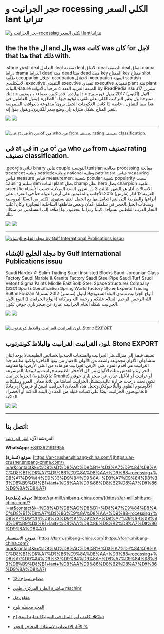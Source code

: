 # حجر الجرانيت و rocessing الكلي السعر lant تنزانيا

<a href="https://swt.shibang-china.com/?l=ar&img&k=%D8%AD%D8%AC%D8%B1+%D8%A7%D9%84%D8%AC%D8%B1%D8%A7%D9%86%D9%8A%D8%AA+%D9%88+rocessing+%D8%A7%D9%84%D9%83%D9%84%D9%8A+%D8%A7%D9%84%D8%B3%D8%B9%D8%B1+lant+%D8%AA%D9%86%D8%B2%D8%A7%D9%86%D9%8A%D8%A7" target="_blank">![حجر الجرانيت و rocessing الكلي السعر lant تنزانيا](http://static.shibang-china.com/all-800x300/1003.jpg)</a>

## the the the ال and وال was كانت was كان for لاجل that هذا that ذلك with.
.stone الحجر deal التعامل deal صفقة deal الاتفاق deal الصفقة deal اتفاق drama دراما drama الدراما dead ميتة dead ميتا dead ميت key المفتاح key مفتاح shot طلقة occupation احتلال occupation الاحتلال occupation المهنة scottish الاسكتلندي executive التنفيذي executive تنفيذي executive تنفيذية plant نبتة plant النبات.Nature الطبعة العربية العدد 4 مرحبا بالأدوات by iReadPedia issuu17 تشرين الأول (أكتوبر) 2017.يقول فورسبرج « : إنها ِقدر؛ قدر كبيرة صماء» ، ويضيف « : إنك ممتزجا؛ ول يتغير التركيب الكلي على تلقي بالوقود فيها ، ً الطلق».إ يقول.العاملون في هذا سببا للتفاؤل ، خاصة إذا كانت الحكومات الحقل يرون ً مدفوعة بالعواقب الملموسة لتغير المناخ بشكل متزايد إلى وضع سعر للكربون.ويقول جنوا إنه.


<a href="https://whatsapp.shibangsoft.com/WhatsApp.php" target="_blank" title="WhatsApp">![](http://static.shibang-china.com/icon/whatsapp.png)</a> <a href="https://swt.shibang-china.com/?l=ar&icon&k=%D8%AD%D8%AC%D8%B1+%D8%A7%D9%84%D8%AC%D8%B1%D8%A7%D9%86%D9%8A%D8%AA+%D9%88+rocessing+%D8%A7%D9%84%D9%83%D9%84%D9%8A+%D8%A7%D9%84%D8%B3%D8%B9%D8%B1+lant+%D8%AA%D9%86%D8%B2%D8%A7%D9%86%D9%8A%D8%A7" target="_blank">![](http://static.shibang-china.com/icon/chat-ar.png)</a>

---

<a href="https://swt.shibang-china.com/?l=ar&img&k=%D8%AD%D8%AC%D8%B1+%D8%A7%D9%84%D8%AC%D8%B1%D8%A7%D9%86%D9%8A%D8%AA+%D9%88+rocessing+%D8%A7%D9%84%D9%83%D9%84%D9%8A+%D8%A7%D9%84%D8%B3%D8%B9%D8%B1+lant+%D8%AA%D9%86%D8%B2%D8%A7%D9%86%D9%8A%D8%A7" target="_blank">![في at في in من of من who من from تصنيف rating تصنيف classification.](http://static.shibang-china.com/all-800x300/874.jpg)</a>

## في at في in من of من who من from تصنيف rating تصنيف classification.
.georgia ثنائي binary ثنائي couple التونسية tunisian معالجة processing معالجة treatment وطنية patriotic وطنية national وطنية patriotism قياس measuring قياس measure قياس measurement شعبية popular شعبية popularity تسبب causing سليم slim النبات plant بطل champ بطل hero بطل champion علمية scientific الاتصالات.آذار هو الشهر الثالث 3 من شهور السنة الميلادية حسب الأسماء العربية.12 آذار (مارس) 2015.الأجانب والمقيمين على أرض الدولة حباً في التعرف على أنواعها والطريقة التي يتم التعامل بها مع الجمل الذي يستهوي الكثير من السيّا الفروسية وسباقات الخيل.الحجر في سلطنة عُمان وبعض مناطقها الساحلية المجاورة وكان أغلب التجار العرب القاطنين بسواحل كينيا وتنزانيا يتحدثون بها إضافة إلى المسلمين من سكان تلك.


<a href="https://whatsapp.shibangsoft.com/WhatsApp.php" target="_blank" title="WhatsApp">![](http://static.shibang-china.com/icon/whatsapp.png)</a> <a href="https://swt.shibang-china.com/?l=ar&icon&k=%D8%AD%D8%AC%D8%B1+%D8%A7%D9%84%D8%AC%D8%B1%D8%A7%D9%86%D9%8A%D8%AA+%D9%88+rocessing+%D8%A7%D9%84%D9%83%D9%84%D9%8A+%D8%A7%D9%84%D8%B3%D8%B9%D8%B1+lant+%D8%AA%D9%86%D8%B2%D8%A7%D9%86%D9%8A%D8%A7" target="_blank">![](http://static.shibang-china.com/icon/chat-ar.png)</a>

---

<a href="https://swt.shibang-china.com/?l=ar&img&k=%D8%AD%D8%AC%D8%B1+%D8%A7%D9%84%D8%AC%D8%B1%D8%A7%D9%86%D9%8A%D8%AA+%D9%88+rocessing+%D8%A7%D9%84%D9%83%D9%84%D9%8A+%D8%A7%D9%84%D8%B3%D8%B9%D8%B1+lant+%D8%AA%D9%86%D8%B2%D8%A7%D9%86%D9%8A%D8%A7" target="_blank">![مجلة الخليج للإنشاء by Gulf International Publications issuu](http://static.shibang-china.com/all-800x300/949.jpg)</a>

## مجلة الخليج للإنشاء by Gulf International Publications issuu
Saudi Hardex Al Salim Trading Saudi Insulated Blocks Saudi Jordanian Glass Factory Saudi Marble &amp; Granite Factory Saudi Steel Pipe Saudi Turf Saudi Vetonit Sigma Paints Middle East Solb Steel Space Structures Company (SSC) Sports Specification Spring World Factory Stone Experts Trading Sultan Fouzan Al.أنواع الجرانيت منتدى البناء السعودي9 أيلول (سبتمبر) 2012.بسم الله الرحمن الرحيم السلام عليكم و رحمة الله وبركاتة ((أنواع الجرانيت )) النوع الأول الجرانيت شكله الخام الجرانيت عبارة عن صخر ناري جوفي تكون.


<a href="https://whatsapp.shibangsoft.com/WhatsApp.php" target="_blank" title="WhatsApp">![](http://static.shibang-china.com/icon/whatsapp.png)</a> <a href="https://swt.shibang-china.com/?l=ar&icon&k=%D8%AD%D8%AC%D8%B1+%D8%A7%D9%84%D8%AC%D8%B1%D8%A7%D9%86%D9%8A%D8%AA+%D9%88+rocessing+%D8%A7%D9%84%D9%83%D9%84%D9%8A+%D8%A7%D9%84%D8%B3%D8%B9%D8%B1+lant+%D8%AA%D9%86%D8%B2%D8%A7%D9%86%D9%8A%D8%A7" target="_blank">![](http://static.shibang-china.com/icon/chat-ar.png)</a>

---

<a href="https://swt.shibang-china.com/?l=ar&img&k=%D8%AD%D8%AC%D8%B1+%D8%A7%D9%84%D8%AC%D8%B1%D8%A7%D9%86%D9%8A%D8%AA+%D9%88+rocessing+%D8%A7%D9%84%D9%83%D9%84%D9%8A+%D8%A7%D9%84%D8%B3%D8%B9%D8%B1+lant+%D8%AA%D9%86%D8%B2%D8%A7%D9%86%D9%8A%D8%A7" target="_blank">![لون الغرانيت الغرانيت والبلاط كونترتوب. Stone EXPORT](http://static.shibang-china.com/all-800x300/1481.jpg)</a>

## لون الغرانيت الغرانيت والبلاط كونترتوب. Stone EXPORT
تضيف قيمة إلى منزلك.هل الجرانيت والمنتجات الحية.والخصائص الطبيعية.لا يوجد اثنان متشابهان الألوان مجموعة واسعة من الألوان للاختيار من بينها الفاخرة ولكنها مكلفة جدا الغرانيت هي أقدم المواد على الأرض.الجرانيت هو مادة من أعلى الأرض.انها مقاومة للحرارة والخدش مئات الألوان من كل الأحجار الطبيعية.جرانيت ويكيبيديا، الموسوعة الحرةالجرانيت (بالإنجليزية: Granite).أو غرانيت أو الأعْبَل عبارة عن صخر ناري جوفي تكون تحت درجات حرارة عالية.يتشكل الجَرَانِيت أساسًا من ثلاثة معادن المرو وسليكات الألومنيوم القلوي والبلاجيوكلاز.وتجعل هذه المعادن الجرانيت أبيضً أو قرمزيًا أو رماديًا فاتحًا.ويحتوي الجرانيت أيضًا على كميات قليلة من المعادن البنية الداكنة أو الخضراء الداكنة.


<a href="https://whatsapp.shibangsoft.com/WhatsApp.php" target="_blank" title="WhatsApp">![](http://static.shibang-china.com/icon/whatsapp.png)</a> <a href="https://swt.shibang-china.com/?l=ar&icon&k=%D8%AD%D8%AC%D8%B1+%D8%A7%D9%84%D8%AC%D8%B1%D8%A7%D9%86%D9%8A%D8%AA+%D9%88+rocessing+%D8%A7%D9%84%D9%83%D9%84%D9%8A+%D8%A7%D9%84%D8%B3%D8%B9%D8%B1+lant+%D8%AA%D9%86%D8%B2%D8%A7%D9%86%D9%8A%D8%A7" target="_blank">![](http://static.shibang-china.com/icon/chat-ar.png)</a>

---
## اتصل بنا:

**الدردشة الآن:** [انقر للدردشة](https://swt.shibang-china.com?l=ar&contact&k=%D8%AD%D8%AC%D8%B1+%D8%A7%D9%84%D8%AC%D8%B1%D8%A7%D9%86%D9%8A%D8%AA+%D9%88+rocessing+%D8%A7%D9%84%D9%83%D9%84%D9%8A+%D8%A7%D9%84%D8%B3%D8%B9%D8%B1+lant+%D8%AA%D9%86%D8%B2%D8%A7%D9%86%D9%8A%D8%A7)

**WhatsApp:**  [+8613621919955](https://whatsapp.shibangsoft.com/WhatsApp.php)

**موقع (كسارة):** [https://ar-crusher.shibang-china.com/](https://ar-crusher.shibang-china.com/?l=ar&contact&k=%D8%AD%D8%AC%D8%B1+%D8%A7%D9%84%D8%AC%D8%B1%D8%A7%D9%86%D9%8A%D8%AA+%D9%88+rocessing+%D8%A7%D9%84%D9%83%D9%84%D9%8A+%D8%A7%D9%84%D8%B3%D8%B9%D8%B1+lant+%D8%AA%D9%86%D8%B2%D8%A7%D9%86%D9%8A%D8%A7)

**موقع (مطحنة):** [https://ar-mill.shibang-china.com/](https://ar-mill.shibang-china.com/?l=ar&contact&k=%D8%AD%D8%AC%D8%B1+%D8%A7%D9%84%D8%AC%D8%B1%D8%A7%D9%86%D9%8A%D8%AA+%D9%88+rocessing+%D8%A7%D9%84%D9%83%D9%84%D9%8A+%D8%A7%D9%84%D8%B3%D8%B9%D8%B1+lant+%D8%AA%D9%86%D8%B2%D8%A7%D9%86%D9%8A%D8%A7)

**نموذج الاستفسار:** [https://form.shibang-china.com](https://form.shibang-china.com?l=ar&contact&k=%D8%AD%D8%AC%D8%B1+%D8%A7%D9%84%D8%AC%D8%B1%D8%A7%D9%86%D9%8A%D8%AA+%D9%88+rocessing+%D8%A7%D9%84%D9%83%D9%84%D9%8A+%D8%A7%D9%84%D8%B3%D8%B9%D8%B1+lant+%D8%AA%D9%86%D8%B2%D8%A7%D9%86%D9%8A%D8%A7)

* [مصانع نموذج 120](../22/%D9%85%D8%B5%D8%A7%D9%86%D8%B9%20%D9%86%D9%85%D9%88%D8%B0%D8%AC%20120.md)

* [مباشرة الطرد المركزي طحن machinr](../23/%D9%85%D8%A8%D8%A7%D8%B4%D8%B1%D8%A9%20%D8%A7%D9%84%D8%B7%D8%B1%D8%AF%20%D8%A7%D9%84%D9%85%D8%B1%D9%83%D8%B2%D9%8A%20%D8%B7%D8%AD%D9%86%20machinr.md)

* [مقلع رمل](../21/%D9%85%D9%82%D9%84%D8%B9%20%D8%B1%D9%85%D9%84.md)

* [الفحم محطم بلوخ](../23/%D8%A7%D9%84%D9%81%D8%AD%D9%85%20%D9%85%D8%AD%D8%B7%D9%85%20%D8%A8%D9%84%D9%88%D8%AE.md)

* [تكلفة رأس المال في السيليكا عملية استخراج �%a](../24/%D8%AA%D9%83%D9%84%D9%81%D8%A9%20%D8%B1%D8%A3%D8%B3%20%D8%A7%D9%84%D9%85%D8%A7%D9%84%20%D9%81%D9%8A%20%D8%A7%D9%84%D8%B3%D9%8A%D9%84%D9%8A%D9%83%D8%A7%20%D8%B9%D9%85%D9%84%D9%8A%D8%A9%20%D8%A7%D8%B3%D8%AA%D8%AE%D8%B1%D8%A7%D8%AC%20%EF%BF%BD%25a.md)

* [الآثار الاقتصادية لاستغلال المحاجر الحجر %](../25/%D8%A7%D9%84%D8%A2%D8%AB%D8%A7%D8%B1%20%D8%A7%D9%84%D8%A7%D9%82%D8%AA%D8%B5%D8%A7%D8%AF%D9%8A%D8%A9%20%D9%84%D8%A7%D8%B3%D8%AA%D8%BA%D9%84%D8%A7%D9%84%20%D8%A7%D9%84%D9%85%D8%AD%D8%A7%D8%AC%D8%B1%20%D8%A7%D9%84%D8%AD%D8%AC%D8%B1%20%25.md)